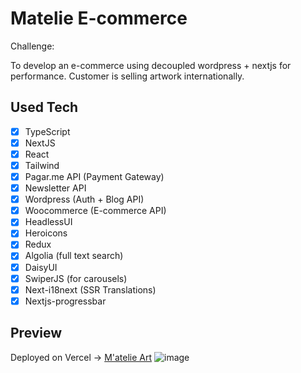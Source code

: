 # Matelie E-commerce

Challenge:

To develop an e-commerce using decoupled wordpress + nextjs for performance. Customer is selling artwork internationally.


## Used Tech
- [x] TypeScript
- [x] NextJS
- [x] React
- [x] Tailwind
- [x] Pagar.me API (Payment Gateway)
- [x] Newsletter API 
- [x] Wordpress (Auth + Blog API)
- [x] Woocommerce (E-commerce API)
- [x] HeadlessUI
- [x] Heroicons
- [x] Redux
- [x] Algolia (full text search)
- [x] DaisyUI
- [x] SwiperJS (for carousels)
- [x] Next-i18next (SSR Translations)
- [x] Nextjs-progressbar

## Preview

Deployed on Vercel ->  [M'atelie Art](https://loja.matelie.art)
![image](https://user-images.githubusercontent.com/83284629/194661208-2c8eb9cb-8dcd-4da0-8dd6-4148b0372d91.png)
